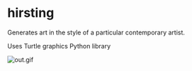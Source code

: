 # hirsting

Generates art in the style of a particular contemporary artist.

Uses Turtle graphics Python library

![out.gif](https://imgur.com/a/Tdw3nRr)
